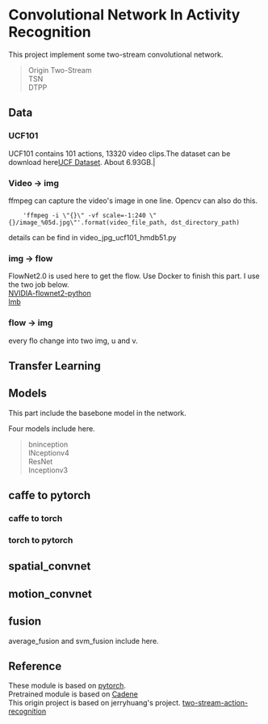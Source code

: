 # Convolutional Network In Activity Recognition

This project implement some two-stream convolutional network.
> Origin Two-Stream  
> TSN  
> DTPP  

## Data
### UCF101

UCF101 contains 101 actions, 13320 video clips.The dataset can be download here[UCF Dataset](http://crcv.ucf.edu/data/UCF101.php). About 6.93GB.|
### Video -> img

ffmpeg can capture the video's image in one line. Opencv can also do this.
```
    'ffmpeg -i \"{}\" -vf scale=-1:240 \"{}/image_%05d.jpg\"'.format(video_file_path, dst_directory_path)
```
details can be find in video_jpg_ucf101_hmdb51.py

### img -> flow

FlowNet2.0 is used here to get the flow.
Use Docker to finish this part. I use the two job  below.  
[NVIDIA-flownet2-python](https://github.com/NVIDIA/flownet2-pytorch)    
[lmb](https://github.com/lmb-freiburg/flownet2-docker)
    

### flow -> img

every flo change into two img, u and v.

## Transfer Learning

## Models

This part include the basebone model in the network.

Four models include here.
> bninception  
> INceptionv4  
> ResNet  
> Inceptionv3  

## caffe to pytorch
### caffe to torch
### torch to pytorch

## spatial_convnet
    
## motion_convnet


## fusion
average_fusion and svm_fusion include here.

## Reference
These module is based on [pytorch](https://github.com/pytorch/pytorch).  
Pretrained module is based on [Cadene](https://github.com/Cadene/pretrained-models.pytorch)  
This origin project is based on jerryhuang's project.
[two-stream-action-recognition](https://github.com/jeffreyhuang1/two-stream-action-recognition) 
